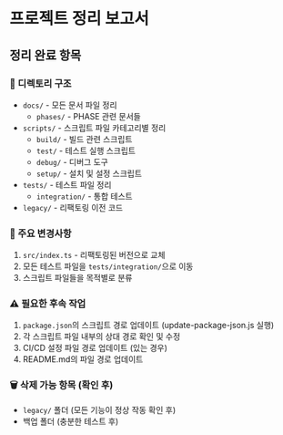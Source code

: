 # 프로젝트 정리 보고서

## 정리 완료 항목

### 📁 디렉토리 구조
- `docs/` - 모든 문서 파일 정리
  - `phases/` - PHASE 관련 문서들
- `scripts/` - 스크립트 파일 카테고리별 정리
  - `build/` - 빌드 관련 스크립트
  - `test/` - 테스트 실행 스크립트
  - `debug/` - 디버그 도구
  - `setup/` - 설치 및 설정 스크립트
- `tests/` - 테스트 파일 정리
  - `integration/` - 통합 테스트
- `legacy/` - 리팩토링 이전 코드

### 🔄 주요 변경사항
1. `src/index.ts` - 리팩토링된 버전으로 교체
2. 모든 테스트 파일을 `tests/integration/`으로 이동
3. 스크립트 파일들을 목적별로 분류

### ⚠️ 필요한 후속 작업
1. `package.json`의 스크립트 경로 업데이트 (update-package-json.js 실행)
2. 각 스크립트 파일 내부의 상대 경로 확인 및 수정
3. CI/CD 설정 파일 경로 업데이트 (있는 경우)
4. README.md의 파일 경로 업데이트

### 🗑️ 삭제 가능 항목 (확인 후)
- `legacy/` 폴더 (모든 기능이 정상 작동 확인 후)
- 백업 폴더 (충분한 테스트 후)
